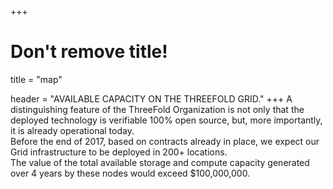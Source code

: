 +++
# Don't remove title!
title = "map"

header = "AVAILABLE CAPACITY ON THE THREEFOLD GRID."
+++
A distinguishing feature of the ThreeFold Organization is not only that the deployed technology is verifiable 100% open source, but, more importantly, it is already operational today.  <br> Before the end of 2017, based on contracts already in place, we expect our Grid infrastructure to be  deployed in 200+ locations. <br> The value of the total available storage and compute capacity generated over 4 years by these  nodes would exceed $100,000,000. 
